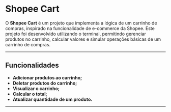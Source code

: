 # Shopee Cart

O **Shopee Cart** é um projeto que implementa a lógica de um carrinho de compras, inspirado na funcionalidade de e-commerce da Shopee. Este projeto foi desenvolvido utilizando o terminal, permitindo gerenciar produtos no carrinho, calcular valores e simular operações básicas de um carrinho de compras.

---

## Funcionalidades

- **Adicionar produtos ao carrinho;**
- **Deletar produtos do carrinho;**
- **Visualizar o carrinho;**
- **Calcular o total;**
- **Atualizar quantidade de um produto.**

---

